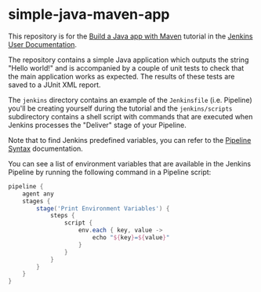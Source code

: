# simple-java-maven-app

This repository is for the
[Build a Java app with Maven](https://jenkins.io/doc/tutorials/build-a-java-app-with-maven/)
tutorial in the [Jenkins User Documentation](https://jenkins.io/doc/).

The repository contains a simple Java application which outputs the string
"Hello world!" and is accompanied by a couple of unit tests to check that the
main application works as expected. The results of these tests are saved to a
JUnit XML report.

The `jenkins` directory contains an example of the `Jenkinsfile` (i.e. Pipeline)
you'll be creating yourself during the tutorial and the `jenkins/scripts` subdirectory
contains a shell script with commands that are executed when Jenkins processes
the "Deliver" stage of your Pipeline.


Note that to find Jenkins predefined variables, you can refer to the [Pipeline Syntax](https://www.jenkins.io/doc/book/pipeline/syntax/#predefined-variables) documentation.

You can see a list of environment variables that are available in the Jenkins Pipeline by running the following command in a Pipeline script:
```groovy
pipeline {
    agent any
    stages {
        stage('Print Environment Variables') {
            steps {
                script {
                    env.each { key, value ->
                        echo "${key}=${value}"
                    }
                }
            }
        }
    }
}
```
